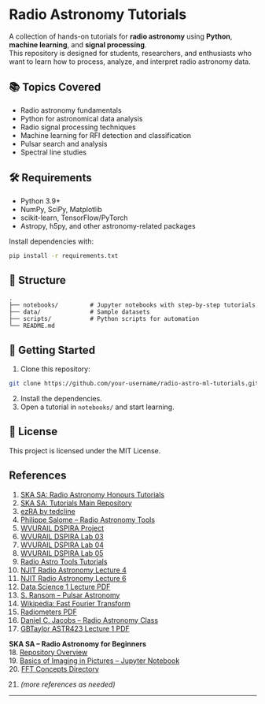# Radio Astronomy Tutorials

A collection of hands-on tutorials for **radio astronomy** using **Python**, **machine learning**, and **signal processing**.  
This repository is designed for students, researchers, and enthusiasts who want to learn how to process, analyze, and interpret radio astronomy data.

## 📚 Topics Covered

- Radio astronomy fundamentals
- Python for astronomical data analysis
- Radio signal processing techniques
- Machine learning for RFI detection and classification
- Pulsar search and analysis
- Spectral line studies

## 🛠 Requirements

- Python 3.9+
- NumPy, SciPy, Matplotlib
- scikit-learn, TensorFlow/PyTorch
- Astropy, h5py, and other astronomy-related packages

Install dependencies with:

```bash
pip install -r requirements.txt
```

## 📂 Structure

```
.
├── notebooks/         # Jupyter notebooks with step-by-step tutorials
├── data/              # Sample datasets
├── scripts/           # Python scripts for automation
└── README.md
```

## 🚀 Getting Started

1. Clone this repository:

```bash
git clone https://github.com/your-username/radio-astro-ml-tutorials.git
```

2. Install the dependencies.
3. Open a tutorial in `notebooks/` and start learning.

## 📜 License

This project is licensed under the MIT License.



##  References

1. [SKA SA: Radio Astronomy Honours Tutorials](https://github.com/ska-sa/tutorials/tree/master/2_Radio_Astronomy_Honours)  
2. [SKA SA: Tutorials Main Repository](https://github.com/ska-sa/tutorials/tree/master)  
3. [ezRA by tedcline](https://github.com/tedcline/ezRA)  
4. [Philippe Salome – Radio Astronomy Tools](https://github.com/PhilippeSalome/radio-astro)  
5. [WVURAIL DSPIRA Project](https://github.com/WVURAIL/dspira)  
6. [WVURAIL DSPIRA Lab 03](https://github.com/WVURAIL/dspira/tree/master/labs/03)  
7. [WVURAIL DSPIRA Lab 04](https://github.com/WVURAIL/dspira/tree/master/labs/04)  
8. [WVURAIL DSPIRA Lab 05](https://github.com/WVURAIL/dspira/tree/master/labs/05)  
9. [Radio Astro Tools Tutorials](https://radio-astro-tools.github.io/tutorials/)  
10. [NJIT Radio Astronomy Lecture 4](https://web.njit.edu/~gary/728/Lecture4.html)  
11. [NJIT Radio Astronomy Lecture 6](https://web.njit.edu/~gary/728/Lecture6.html)  
12. [Data Science 1 Lecture PDF](https://agiseti.com/assets/files/DataScience1Lecture.pdf)  
13. [S. Ransom – Pulsar Astronomy](https://www.cv.nrao.edu/~sransom/web/A1.html)  
14. [Wikipedia: Fast Fourier Transform](https://en.wikipedia.org/wiki/Fast_Fourier_transform)  
15. [Radiometers PDF](https://home.ifa.hawaii.edu/users/jpw/classes/radio/lectures/radiometers.pdf)  
16. [Daniel C. Jacobs – Radio Astronomy Class](https://danielcjacobs.com/teaching-students/raclass/)  
17. [GBTaylor ASTR423 Lecture 1 PDF](https://leo.phys.unm.edu/~gbtaylor/astr423/lectures/01_intro-part1.pdf)  

**SKA SA – Radio Astronomy for Beginners**  
18. [Repository Overview](https://github.com/ska-sa/radio-astronomy-for-beginners)  
19. [Basics of Imaging in Pictures – Jupyter Notebook](https://github.com/ska-sa/radio-astronomy-for-beginners/blob/master/BasicsOfInterferometry/Basics_of_Imaging_in_Pictures.ipynb)  
20. [FFT Concepts Directory](https://github.com/ska-sa/radio-astronomy-for-beginners/tree/master/FFTconcepts)  

21. *(more references as needed)*  


---
